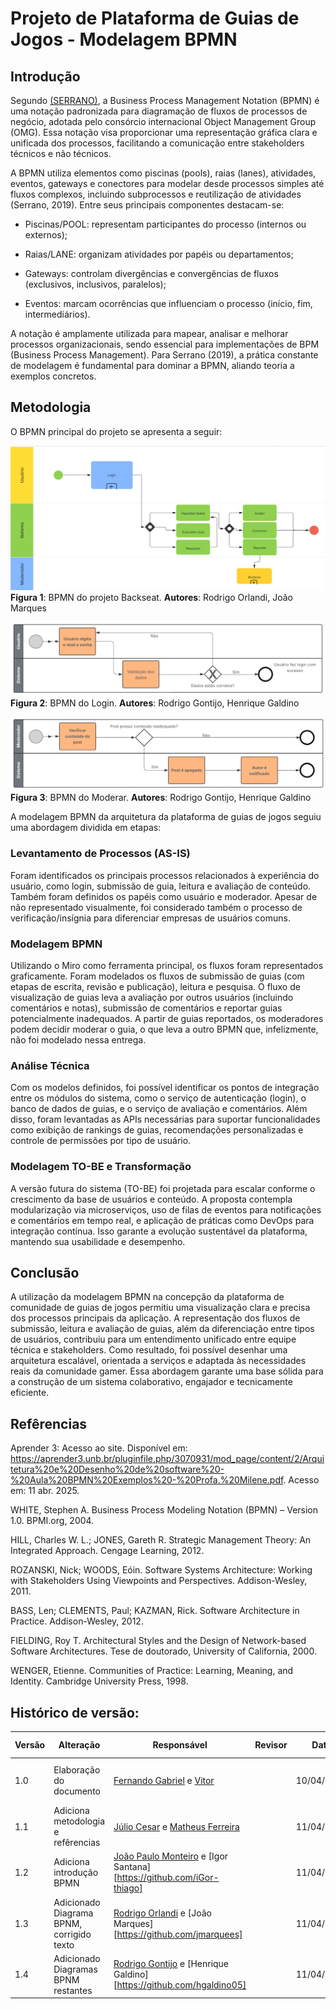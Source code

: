# Projeto de Plataforma de Guias de Jogos - Modelagem BPMN

## Introdução

Segundo [(SERRANO)](#refêrencias), a Business Process Management Notation (BPMN) é uma notação padronizada para diagramação de fluxos de processos de negócio, adotada pelo consórcio internacional Object Management Group (OMG). Essa notação visa proporcionar uma representação gráfica clara e unificada dos processos, facilitando a comunicação entre stakeholders técnicos e não técnicos.

A BPMN utiliza elementos como piscinas (pools), raias (lanes), atividades, eventos, gateways e conectores para modelar desde processos simples até fluxos complexos, incluindo subprocessos e reutilização de atividades (Serrano, 2019). Entre seus principais componentes destacam-se:

- Piscinas/POOL: representam participantes do processo (internos ou externos);

- Raias/LANE: organizam atividades por papéis ou departamentos;

- Gateways: controlam divergências e convergências de fluxos (exclusivos, inclusivos, paralelos);

- Eventos: marcam ocorrências que influenciam o processo (início, fim, intermediários).

A notação é amplamente utilizada para mapear, analisar e melhorar processos organizacionais, sendo essencial para implementações de BPM (Business Process Management). Para Serrano (2019), a prática constante de modelagem é fundamental para dominar a BPMN, aliando teoria a exemplos concretos.

## Metodologia

O BPMN principal do projeto se apresenta a seguir:

![bpmn](/docs/Imagens/bpnm.png)
**Figura 1**: BPMN do projeto Backseat. **Autores**: Rodrigo Orlandi, João Marques

![](/docs/Imagens/BPMN-Login.png)
**Figura 2**: BPMN do Login. **Autores**: Rodrigo Gontijo, Henrique Galdino

![](/docs/Imagens/BPMN-Moderar.png)
**Figura 3**: BPMN do Moderar. **Autores**: Rodrigo Gontijo, Henrique Galdino

A modelagem BPMN da arquitetura da plataforma de guias de jogos seguiu uma abordagem dividida em etapas:

### Levantamento de Processos (AS-IS)

Foram identificados os principais processos relacionados à experiência do usuário, como login, submissão de guia, leitura e avaliação de conteúdo. Também foram definidos os papéis como usuário e moderador. Apesar de não representado visualmente, foi considerado também o processo de verificação/insígnia para diferenciar empresas de usuários comuns.

### Modelagem BPMN

Utilizando o Miro como ferramenta principal, os fluxos foram representados graficamente. Foram modelados os fluxos de submissão de guias (com etapas de escrita, revisão e publicação), leitura e pesquisa. O fluxo de visualização de guias leva a avaliação por outros usuários (incluindo comentários e notas), submissão de comentários e reportar guias potencialmente inadequados. A partir de guias reportados, os moderadores podem decidir moderar o guia, o que leva a outro BPMN que, infelizmente, não foi modelado nessa entrega.

### Análise Técnica

Com os modelos definidos, foi possível identificar os pontos de integração entre os módulos do sistema, como o serviço de autenticação (login), o banco de dados de guias, e o serviço de avaliação e comentários. Além disso, foram levantadas as APIs necessárias para suportar funcionalidades como exibição de rankings de guias, recomendações personalizadas e controle de permissões por tipo de usuário.

### Modelagem TO-BE e Transformação

A versão futura do sistema (TO-BE) foi projetada para escalar conforme o crescimento da base de usuários e conteúdo. A proposta contempla modularização via microserviços, uso de filas de eventos para notificações e comentários em tempo real, e aplicação de práticas como DevOps para integração contínua. Isso garante a evolução sustentável da plataforma, mantendo sua usabilidade e desempenho.

## Conclusão

A utilização da modelagem BPMN na concepção da plataforma de comunidade de guias de jogos permitiu uma visualização clara e precisa dos processos principais da aplicação. A representação dos fluxos de submissão, leitura e avaliação de guias, além da diferenciação entre tipos de usuários, contribuiu para um entendimento unificado entre equipe técnica e stakeholders. Como resultado, foi possível desenhar uma arquitetura escalável, orientada a serviços e adaptada às necessidades reais da comunidade gamer. Essa abordagem garante uma base sólida para a construção de um sistema colaborativo, engajador e tecnicamente eficiente.

## Refêrencias

Aprender 3: Acesso ao site. Disponível em: <https://aprender3.unb.br/pluginfile.php/3070931/mod_page/content/2/Arquitetura%20e%20Desenho%20de%20software%20-%20Aula%20BPMN%20Exemplos%20-%20Profa.%20Milene.pdf>. Acesso em: 11 abr. 2025.

WHITE, Stephen A.
Business Process Modeling Notation (BPMN) – Version 1.0.
BPMI.org, 2004.

HILL, Charles W. L.; JONES, Gareth R.
Strategic Management Theory: An Integrated Approach.
Cengage Learning, 2012.

ROZANSKI, Nick; WOODS, Eóin.
Software Systems Architecture: Working with Stakeholders Using Viewpoints and Perspectives.
Addison-Wesley, 2011.

BASS, Len; CLEMENTS, Paul; KAZMAN, Rick.
Software Architecture in Practice.
Addison-Wesley, 2012.

FIELDING, Roy T.
Architectural Styles and the Design of Network-based Software Architectures.
Tese de doutorado, University of California, 2000.

WENGER, Etienne.
Communities of Practice: Learning, Meaning, and Identity.
Cambridge University Press, 1998.

## Histórico de versão:

| Versão | Alteração                    | Responsável     | Revisor | Data       | Detalhes da Revisão |
|--------|------------------------------|------------------|---------|------------|----------------------|
| 1.0    | Elaboração do documento      | [Fernando Gabriel](https://github.com/show-dawn) e [Vitor](https://github.com/vcpVitor) |         | 10/04/2025 | Versão inicial conclusão BPMN |
| 1.1    | Adiciona metodologia e refêrencias      | [Júlio Cesar](https://github.com/Julio1099) e [Matheus Ferreira](https://github.com/matferreira1) |         | 11/04/2025 | Versão inicial metodologia BPMN |
| 1.2    | Adiciona introdução BPMN      | [João Paulo Monteiro](https://github.com/joaombc) e [Igor Santana][https://github.com/iGor-thiago] |         | 11/04/2025 | Versão inicial metodologia BPMN |
| 1.3    | Adicionado Diagrama BPNM, corrigido texto | [Rodrigo Orlandi](https://github.com/orlandirodrigo) e [João Marques][https://github.com/jmarquees] |         | 11/04/2025 | Versão inicial metodologia BPMN |
| 1.4    | Adicionado Diagramas BPNM restantes |  [Rodrigo Gontijo](https://github.com/rodrigogontijoo) e [Henrique Galdino][https://github.com/hgaldino05] |         | 11/04/2025 | |